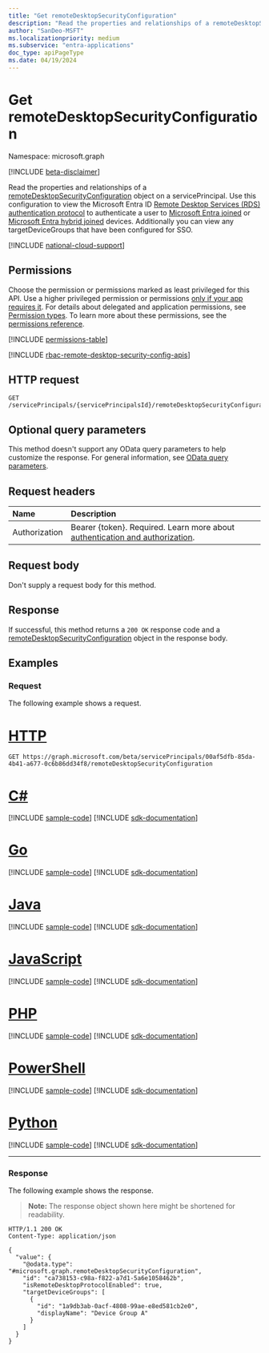 ```yaml
---
title: "Get remoteDesktopSecurityConfiguration"
description: "Read the properties and relationships of a remoteDesktopSecurityConfiguration object on a servicePrincipal."
author: "SanDeo-MSFT"
ms.localizationpriority: medium
ms.subservice: "entra-applications"
doc_type: apiPageType
ms.date: 04/19/2024
---
```


# Get remoteDesktopSecurityConfiguration
Namespace: microsoft.graph

[!INCLUDE [beta-disclaimer](../../includes/beta-disclaimer.md)]

Read the properties and relationships of a [remoteDesktopSecurityConfiguration](../resources/remotedesktopsecurityconfiguration.md) object on a servicePrincipal. Use this configuration to view the Microsoft Entra ID [Remote Desktop Services (RDS) authentication protocol](/openspecs/windows_protocols/ms-rdpbcgr/dc43f040-d75d-49a9-90c6-0c9999281136) to authenticate a user to [Microsoft Entra joined](/azure/active-directory/devices/concept-directory-join) or [Microsoft Entra hybrid joined](/azure/active-directory/devices/concept-hybrid-join) devices. Additionally you can view any targetDeviceGroups that have been configured for SSO.

[!INCLUDE [national-cloud-support](../../includes/all-clouds.md)]

## Permissions
Choose the permission or permissions marked as least privileged for this API. Use a higher privileged permission or permissions [only if your app requires it](/graph/permissions-overview#best-practices-for-using-microsoft-graph-permissions). For details about delegated and application permissions, see [Permission types](/graph/permissions-overview#permission-types). To learn more about these permissions, see the [permissions reference](/graph/permissions-reference).

<!-- { "blockType": "permissions", "name": "remotedesktopsecurityconfiguration_get" } -->
[!INCLUDE [permissions-table](../includes/permissions/remotedesktopsecurityconfiguration-get-permissions.md)]

[!INCLUDE [rbac-remote-desktop-security-config-apis](../includes/rbac-for-apis/rbac-remote-desktop-security-config-apis.md)]

## HTTP request

<!-- {
  "blockType": "ignored"
}
-->
```http
GET /servicePrincipals/{servicePrincipalsId}/remoteDesktopSecurityConfiguration
```

## Optional query parameters
This method doesn't support any OData query parameters to help customize the response. For general information, see [OData query parameters](/graph/query-parameters).

## Request headers
|Name|Description|
|:---|:---|
|Authorization|Bearer {token}. Required. Learn more about [authentication and authorization](/graph/auth/auth-concepts).|

## Request body
Don't supply a request body for this method.

## Response

If successful, this method returns a `200 OK` response code and a [remoteDesktopSecurityConfiguration](../resources/remotedesktopsecurityconfiguration.md) object in the response body.

## Examples

### Request
The following example shows a request.
# [HTTP](#tab/http)
<!-- {
  "blockType": "request",
  "name": "get_remotedesktopsecurityconfiguration"
}
-->
```http
GET https://graph.microsoft.com/beta/servicePrincipals/00af5dfb-85da-4b41-a677-0c6b86dd34f8/remoteDesktopSecurityConfiguration
```

# [C#](#tab/csharp)
[!INCLUDE [sample-code](../includes/snippets/csharp/get-remotedesktopsecurityconfiguration-csharp-snippets.md)]
[!INCLUDE [sdk-documentation](../includes/snippets/snippets-sdk-documentation-link.md)]

# [Go](#tab/go)
[!INCLUDE [sample-code](../includes/snippets/go/get-remotedesktopsecurityconfiguration-go-snippets.md)]
[!INCLUDE [sdk-documentation](../includes/snippets/snippets-sdk-documentation-link.md)]

# [Java](#tab/java)
[!INCLUDE [sample-code](../includes/snippets/java/get-remotedesktopsecurityconfiguration-java-snippets.md)]
[!INCLUDE [sdk-documentation](../includes/snippets/snippets-sdk-documentation-link.md)]

# [JavaScript](#tab/javascript)
[!INCLUDE [sample-code](../includes/snippets/javascript/get-remotedesktopsecurityconfiguration-javascript-snippets.md)]
[!INCLUDE [sdk-documentation](../includes/snippets/snippets-sdk-documentation-link.md)]

# [PHP](#tab/php)
[!INCLUDE [sample-code](../includes/snippets/php/get-remotedesktopsecurityconfiguration-php-snippets.md)]
[!INCLUDE [sdk-documentation](../includes/snippets/snippets-sdk-documentation-link.md)]

# [PowerShell](#tab/powershell)
[!INCLUDE [sample-code](../includes/snippets/powershell/get-remotedesktopsecurityconfiguration-powershell-snippets.md)]
[!INCLUDE [sdk-documentation](../includes/snippets/snippets-sdk-documentation-link.md)]

# [Python](#tab/python)
[!INCLUDE [sample-code](../includes/snippets/python/get-remotedesktopsecurityconfiguration-python-snippets.md)]
[!INCLUDE [sdk-documentation](../includes/snippets/snippets-sdk-documentation-link.md)]

---

### Response
The following example shows the response.
>**Note:** The response object shown here might be shortened for readability.
<!-- {
  "blockType": "response",
  "truncated": true,
  "@odata.type": "microsoft.graph.remoteDesktopSecurityConfiguration"
}
-->
```http
HTTP/1.1 200 OK
Content-Type: application/json

{
  "value": {
    "@odata.type": "#microsoft.graph.remoteDesktopSecurityConfiguration",
    "id": "ca738153-c98a-f822-a7d1-5a6e1058462b",
    "isRemoteDesktopProtocolEnabled": true,
    "targetDeviceGroups": [
      {
        "id": "1a9db3ab-0acf-4808-99ae-e8ed581cb2e0",
        "displayName": "Device Group A"
      }
    ]
  }
}
```

